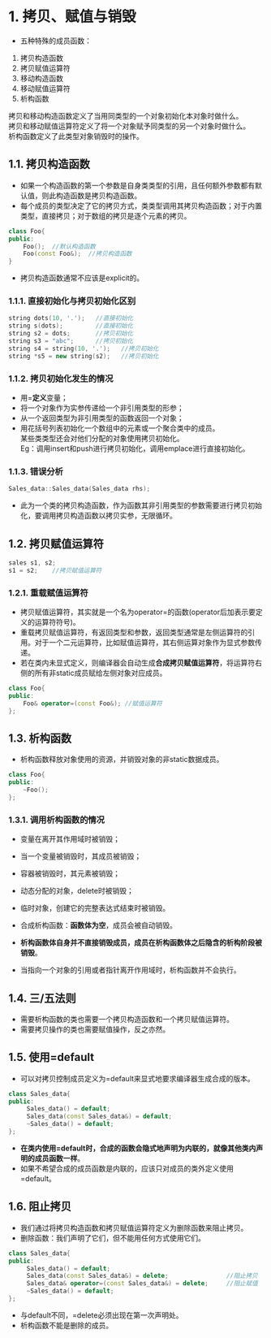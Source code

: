 # 1. 拷贝、赋值与销毁
- 五种特殊的成员函数：  
1. 拷贝构造函数  
2. 拷贝赋值运算符  
3. 移动构造函数  
4. 移动赋值运算符  
5. 析构函数  

拷贝和移动构造函数定义了当用同类型的一个对象初始化本对象时做什么。  
拷贝和移动赋值运算符定义了将一个对象赋予同类型的另一个对象时做什么。  
析构函数定义了此类型对象销毁时的操作。

## 1.1. 拷贝构造函数
- 如果一个构造函数的第一个参数是自身类类型的引用，且任何额外参数都有默认值，则此构造函数是拷贝构造函数。
- 每个成员的类型决定了它的拷贝方式，类类型调用其拷贝构造函数；对于内置类型，直接拷贝；对于数组的拷贝是逐个元素的拷贝。
```C++
class Foo{
public:
    Foo();  //默认构造函数
    Foo(const Foo&);  //拷贝构造函数
}
```  
- 拷贝构造函数通常不应该是explicit的。

### 1.1.1. 直接初始化与拷贝初始化区别
```C++
string dots(10, '.');   //直接初始化
string s(dots);         //直接初始化
string s2 = dots;       //拷贝初始化
string s3 = "abc";      //拷贝初始化
string s4 = string(10, '.');   //拷贝初始化
string *s5 = new string(s2);   //拷贝初始化
```

### 1.1.2. 拷贝初始化发生的情况
- 用=**定义**变量；
- 将一个对象作为实参传递给一个非引用类型的形参；  
- 从一个返回类型为非引用类型的函数返回一个对象；  
- 用花括号列表初始化一个数组中的元素或一个聚合类中的成员。  
某些类类型还会对他们分配的对象使用拷贝初始化。  
Eg：调用insert和push进行拷贝初始化，调用emplace进行直接初始化。  

### 1.1.3. 错误分析
```C++
Sales_data::Sales_data(Sales_data rhs);
```
- 此为一个类的拷贝构造函数，作为函数其非引用类型的参数需要进行拷贝初始化，要调用拷贝构造函数以拷贝实参，无限循环。

## 1.2. 拷贝赋值运算符
```C++
sales s1, s2;
s1 = s2;    //拷贝赋值运算符
```
### 1.2.1. 重载赋值运算符
- 拷贝赋值运算符，其实就是一个名为operator=的函数(operator后加表示要定义的运算符符号)。  
- 重载拷贝赋值运算符，有返回类型和参数，返回类型通常是左侧运算符的引用。对于一个二元运算符，比如赋值运算符，其右侧运算对象作为显式参数传递。
- 若在类内未显式定义，则编译器会自动生成**合成拷贝赋值运算符**，将运算符右侧的所有非static成员赋给左侧对象对应成员。
```C++
class Foo{
public:
    Foo& operator=(const Foo&); //赋值运算符    
};
```

## 1.3. 析构函数
- 析构函数释放对象使用的资源，并销毁对象的非static数据成员。
```C++
class Foo{
public:
    ~Foo();
};
```
### 1.3.1. 调用析构函数的情况
- 变量在离开其作用域时被销毁；
- 当一个变量被销毁时，其成员被销毁；
- 容器被销毁时，其元素被销毁；
- 动态分配的对象，delete时被销毁；
- 临时对象，创建它的完整表达式结束时被销毁。    


- 合成析构函数：**函数体为空**，成员会被自动销毁。
- **析构函数体自身并不直接销毁成员，成员在析构函数体之后隐含的析构阶段被销毁**。
- 当指向一个对象的引用或者指针离开作用域时，析构函数并不会执行。

## 1.4. 三/五法则
- 需要析构函数的类也需要一个拷贝构造函数和一个拷贝赋值运算符。
- 需要拷贝操作的类也需要赋值操作，反之亦然。

## 1.5. 使用=default
- 可以对拷贝控制成员定义为=default来显式地要求编译器生成合成的版本。
```C++
class Sales_data{
public:   
     Sales_data() = default;
     Sales_data(const Sales_data&) = default;
     ~Sales_data() = default;
};
```
- **在类内使用=default时，合成的函数会隐式地声明为内联的，就像其他类内声明的成员函数一样**。
- 如果不希望合成的成员函数是内联的，应该只对成员的类外定义使用=default。

## 1.6. 阻止拷贝
- 我们通过将拷贝构造函数和拷贝赋值运算符定义为删除函数来阻止拷贝。
- 删除函数：我们声明了它们，但不能用任何方式使用它们。
```C++
class Sales_data{
public:   
     Sales_data() = default;
     Sales_data(const Sales_data&) = delete;                //阻止拷贝
     Sales_data& operator=(const Sales_data&) = delete;     //阻止赋值
     ~Sales_data() = default;
};
```
- 与default不同，=delete必须出现在第一次声明处。
- 析构函数不能是删除的成员。
